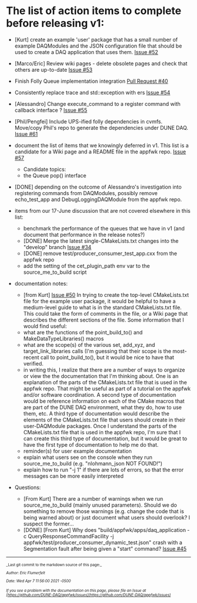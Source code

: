 # The list of action items to complete before releasing v1:


* [Kurt] create an example 'user' package that has a small number of example DAQModules and the JSON configuration file that should be used to create a DAQ application that uses them. [Issue #52](https://github.com/DUNE-DAQ/appfwk/issues/52)


* [Marco/Eric] Review wiki pages - delete obsolete pages and check that others are up-to-date [Issue #53](https://github.com/DUNE-DAQ/appfwk/issues/53)


* Finish Folly Queue implementation integration [Pull Request #40](https://github.com/DUNE-DAQ/appfwk/pull/40)


* Consistently replace trace and std::exception with ers [Issue #54](https://github.com/DUNE-DAQ/appfwk/issues/54)


* [Alessandro] Change execute_command to a register command with callback interface ? [Issue #55](https://github.com/DUNE-DAQ/appfwk/issues/55)


* [Phil/Pengfei] Include UPS-ified folly dependencies in cvmfs. Move/copy Phil's repo to generate the dependencies under DUNE DAQ. [Issue #61](https://github.com/DUNE-DAQ/appfwk/issues/61)


* document the list of items that we knowingly deferred in v1.  This list is a candidate for a Wiki page and a README file in the appfwk repo. [Issue #57](https://github.com/DUNE-DAQ/appfwk/issues/57)
    * Candidate topics:
    * the Queue pop() interface


* [DONE] depending on the outcome of Alessandro's investigation into registering commands from DAQModules, possibly remove echo_test_app and DebugLoggingDAQModule from the appfwk repo.


* items from our 17-June discussion that are not covered elsewhere in this list:
    * benchmark the performance of the queues that we have in v1 (and document that performance in the release notes?)
    * [DONE] Merge the latest single-CMakeLists.txt changes into the "develop" branch [Issue #34](https://github.com/DUNE-DAQ/appfwk/issues/34)
    * [DONE] remove test/producer_consumer_test_app.cxx from the appfwk repo
    * add the setting of the cet_plugin_path env var to the source_me_to_build script


* documentation notes:
    * [from Kurt] [Issue #50](https://github.com/DUNE-DAQ/appfwk/issues/50) In trying to create the top-level CMakeLists.txt file for the example user package, it would be helpful to have a medium-level guide to what is in the standard CMakeLists.txt file.  This could take the form of comments in the file, or a Wiki page that describes the different sections of the file.  Some information that I would find useful:
    * what are the functions of the point_build_to() and MakeDataTypeLibraries() macros
    * what are the scope(s) of the various set, add_xyz, and target_link_libraries calls (I'm guessing that their scope is the most-recent call to point_build_to(), but it would be nice to have that verified.
    * in writing this, I realize that there are a number of ways to organize or view the the documentation that I'm thinking about.  One is an explanation of the parts of the CMakeLists.txt file that is used in the appfwk repo.  That might be useful as part of a tutorial on the appfwk and/or software coordination.  A second type of documentation would be reference information on each of the CMake macros that are part of the DUNE DAQ environment, what they do, how to use them, etc.  A third type of documentation would describe the elements of the CMakeLists.txt file that users should create in their user-DAQModule packages.  Once I understand the parts of the CMakeLists.txt file that is used in the appfwk repo, I'm sure that I can create this third type of documentation, but it would be great to have the first type of documentation to help me do that.
    * reminder(s) for user example documentation
    * explain what users see on the console when they run source_me_to_build (e.g. "nlohmann_json NOT FOUND!")
    * explain how to run "-j 1" if there are lots of errors, so that the error messages can be more easily interpreted


* Questions:
    * [From Kurt] There are a number of warnings when we run source_me_to_build (mainly unused parameters).  Should we do something to remove those warnings (e.g. change the code that is being warned about) or just document what users should overlook?  I suspect the former...
    * [DONE] [From Kurt] Why does "build/appfwk/apps/daq_application -c QueryResponseCommandFacility -j appfwk/test/producer_consumer_dynamic_test.json" crash with a Segmentation fault after being given a "start" command? [Issue #45](https://github.com/DUNE-DAQ/appfwk/issues/45)

-----

<font size="1">
_Last git commit to the markdown source of this page:_


_Author: Eric Flumerfelt_

_Date: Wed Apr 7 11:56:00 2021 -0500_

_If you see a problem with the documentation on this page, please file an Issue at [https://github.com/DUNE-DAQ/appfwk/issues](https://github.com/DUNE-DAQ/appfwk/issues)_
</font>
